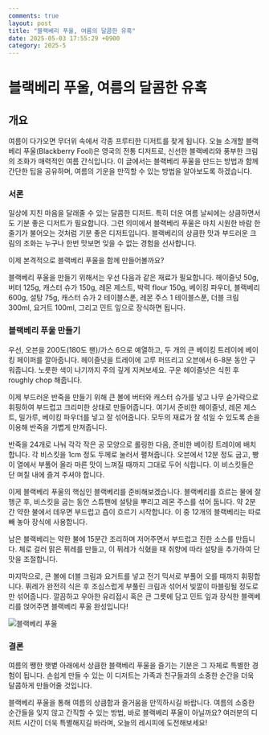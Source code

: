 ```yaml
---
comments: true
layout: post
title: "블랙베리 푸울, 여름의 달콤한 유혹"
date: 2025-05-03 17:55:29 +0900
category: 2025-5
---
```


# 블랙베리 푸울, 여름의 달콤한 유혹

## 개요
여름이 다가오면 무더위 속에서 각종 프루티한 디저트를 찾게 됩니다. 오늘 소개할 블랙베리 푸울(Blackberry Fool)은 영국의 전통 디저트로, 신선한 블랙베리와 풍부한 크림의 조화가 매력적인 여름 간식입니다. 이 글에서는 블랙베리 푸울을 만드는 방법과 함께 간단한 팁을 공유하며, 여름의 기운을 만끽할 수 있는 방법을 알아보도록 하겠습니다.

### 서론
일상에 지친 마음을 달래줄 수 있는 달콤한 디저트. 특히 더운 여름 날씨에는 상큼하면서도 기분 좋은 디저트가 필요합니다. 그런 의미에서 블랙베리 푸울은 마치 시원한 바람 한 줄기가 불어오는 것처럼 기분 좋은 디저트입니다. 블랙베리의 상큼한 맛과 부드러운 크림의 조화는 누구나 한번 맛보면 잊을 수 없는 경험을 선사합니다. 

이제 본격적으로 블랙베리 푸울을 함께 만들어볼까요?

블랙베리 푸울을 만들기 위해서는 우선 다음과 같은 재료가 필요합니다. 헤이즐넛 50g, 버터 125g, 캐스터 슈가 150g, 레몬 제스트, 박력 flour 150g, 베이킹 파우더, 블랙베리 600g, 설탕 75g, 캐스터 슈가 2 테이블스푼, 레몬 주스 1 테이블스푼, 더블 크림 300ml, 요거트 100ml, 그리고 민트 잎으로 장식하면 됩니다.

### 블랙베리 푸울 만들기
우선, 오븐을 200도(180도 팬)/가스 6으로 예열하고, 두 개의 큰 베이킹 트레이에 베이킹 페이퍼를 깔아줍니다. 헤이즐넛을 트레이에 고루 퍼뜨리고 오븐에서 6-8분 동안 구워줍니다. 노릇한 색이 나기까지 주의 깊게 지켜보세요. 구운 헤이즐넛은 식힌 후 roughly chop 해줍니다.

이제 부드러운 반죽을 만들기 위해 큰 볼에 버터와 캐스터 슈가를 넣고 나무 숟가락으로 휘핑하여 부드럽고 크리미한 상태로 만들어줍니다. 여기서 준비한 헤이즐넛, 레몬 제스트, 밀가루, 베이킹 파우더를 넣고 잘 섞어줍니다. 모두의 재료가 잘 섞일 수 있도록 손을 이용해 반죽을 가볍게 만져줍니다.

반죽을 24개로 나눠 각각 작은 공 모양으로 롤링한 다음, 준비한 베이킹 트레이에 배치합니다. 각 비스킷을 1cm 정도 두께로 눌러서 펼쳐줍니다. 오븐에서 12분 정도 굽고, 빵이 열에서 부풀어 올라 마른 맛이 느껴질 때까지 그대로 두어 식힙니다. 이 비스킷들은 단 며칠 내에 즐겨 주셔야 합니다.

이제 블랙베리 푸울의 핵심인 블랙베리를 준비해보겠습니다. 블랙베리를 흐르는 물에 잘 헹군 후, 비스킷을 굽는 동안 스튜팬에 설탕을 뿌리고 레몬 주스를 섞어 둡니다. 약 2분간 약한 불에서 데우면 부드럽고 즙이 흐르기 시작합니다. 이 중 12개의 블랙베리는 따로 빼 놓아 장식에 사용합니다.

남은 블랙베리는 약한 불에 15분간 조리하며 저어주면서 부드럽고 진한 소스를 만듭니다. 체로 걸러 맑은 퓌레를 만들고, 이 퓌레가 식혔을 때 취향에 따라 설탕을 추가하여 단맛을 조절합니다.

마지막으로, 큰 볼에 더블 크림과 요거트를 넣고 전기 믹서로 부풀어 오를 때까지 휘핑합니다. 퓌레가 완전히 식은 후 조심스럽게 부풀린 크림과 섞어서 빛깔이 마블링될 정도로만 섞어줍니다. 깔끔하고 우아한 유리접시 혹은 큰 그릇에 담고 민트 잎과 장식한 블랙베리를 얹어주면 블랙베리 푸울 완성입니다!

![블랙베리 푸울](https://www.themealdb.com/images/media/meals/rpvptu1511641092.jpg)

### 결론
여름의 쨍한 햇볕 아래에서 상큼한 블랙베리 푸울을 즐기는 기분은 그 자체로 특별한 경험이 됩니다. 손쉽게 만들 수 있는 이 디저트는 가족과 친구들과의 소중한 순간을 더욱 달콤하게 만들어줄 것입니다. 

블랙베리 푸울을 통해 여름의 상큼함과 즐거움을 만끽하시길 바랍니다. 여름의 소중한 순간들을 잊지 않고 간직할 수 있는 방법, 바로 블랙베리 푸울이 아닐까요? 여러분의 디저트 시간이 더욱 특별해지길 바라며, 오늘의 레시피에 도전해보세요!